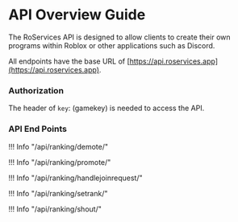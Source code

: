 # API Overview Guide

The RoServices API is designed to allow clients to create their own programs within Roblox or other applications such as Discord.

All endpoints have the base URL of [https://api.roservices.app](https://api.roservices.app).

### Authorization

The header of `key`: (gamekey) is needed to access the API.

### API End Points

!!! Info "/api/ranking/demote/"

!!! Info "/api/ranking/promote/"
        
!!! Info "/api/ranking/handlejoinrequest/"

!!! Info "/api/ranking/setrank/"

!!! Info "/api/ranking/shout/"

